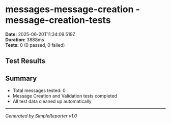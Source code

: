 # messages-message-creation - message-creation-tests

**Date:** 2025-06-20T11:34:09.519Z  
**Duration:** 3888ms  
**Tests:** 0 (0 passed, 0 failed)

## Test Results



## Summary

- Total messages tested: 0
- Message Creation and Validation tests completed
- All test data cleaned up automatically

---
*Generated by SimpleReporter v1.0*
